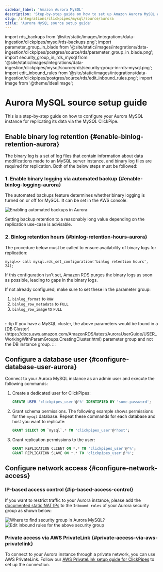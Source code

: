 ```yaml
---
sidebar_label: 'Amazon Aurora MySQL'
description: 'Step-by-step guide on how to set up Amazon Aurora MySQL as a source for ClickPipes'
slug: /integrations/clickpipes/mysql/source/aurora
title: 'Aurora MySQL source setup guide'
---
```


import rds_backups from '@site/static/images/integrations/data-ingestion/clickpipes/mysql/rds-backups.png';
import parameter_group_in_blade from '@site/static/images/integrations/data-ingestion/clickpipes/postgres/source/rds/parameter_group_in_blade.png';
import security_group_in_rds_mysql from '@site/static/images/integrations/data-ingestion/clickpipes/mysql/source/rds/security-group-in-rds-mysql.png';
import edit_inbound_rules from '@site/static/images/integrations/data-ingestion/clickpipes/postgres/source/rds/edit_inbound_rules.png';
import Image from '@theme/IdealImage';

# Aurora MySQL source setup guide

This is a step-by-step guide on how to configure your Aurora MySQL instance for replicating its data via the MySQL ClickPipe.

## Enable binary log retention {#enable-binlog-retention-aurora}
The binary log is a set of log files that contain information about data modifications made to an MySQL server instance, and binary log files are required for replication. Both of the below steps must be followed:

### 1. Enable binary logging via automated backup {#enable-binlog-logging-aurora}
The automated backups feature determines whether binary logging is turned on or off for MySQL. It can be set in the AWS console:

<Image img={rds_backups} alt="Enabling automated backups in Aurora" size="lg" border/>

Setting backup retention to a reasonably long value depending on the replication use-case is advisable.

### 2. Binlog retention hours {#binlog-retention-hours-aurora}
The procedure below must be called to ensure availability of binary logs for replication:

```text
mysql=> call mysql.rds_set_configuration('binlog retention hours', 24);
```
If this configuration isn't set, Amazon RDS purges the binary logs as soon as possible, leading to gaps in the binary logs.

If not already configured, make sure to set these in the parameter group:
1. `binlog_format` to `ROW`
2. `binlog_row_metadata` to `FULL`
3. `binlog_row_image` to `FULL`
<br/>
:::tip
If you have a MySQL cluster, the above parameters would be found in a [DB Cluster](https://docs.aws.amazon.com/AmazonRDS/latest/AuroraUserGuide/USER_WorkingWithParamGroups.CreatingCluster.html) parameter group and not the DB instance group.
:::

## Configure a database user {#configure-database-user-aurora}

Connect to your Aurora MySQL instance as an admin user and execute the following commands:

1. Create a dedicated user for ClickPipes:

    ```sql
    CREATE USER 'clickpipes_user'@'%' IDENTIFIED BY 'some-password';
    ```

2. Grant schema permissions. The following example shows permissions for the `mysql` database. Repeat these commands for each database and host you want to replicate:

    ```sql
    GRANT SELECT ON `mysql`.* TO 'clickpipes_user'@'host';
    ```

3. Grant replication permissions to the user:

    ```sql
    GRANT REPLICATION CLIENT ON *.* TO 'clickpipes_user'@'%';
    GRANT REPLICATION SLAVE ON *.* TO 'clickpipes_user'@'%';
    ```

## Configure network access {#configure-network-access}

### IP-based access control {#ip-based-access-control}

If you want to restrict traffic to your Aurora instance, please add the [documented static NAT IPs](../../index.md#list-of-static-ips) to the `Inbound rules` of your Aurora security group as shown below:

<Image img={security_group_in_rds_mysql} alt="Where to find security group in Aurora MySQL?" size="lg" border/>

<Image img={edit_inbound_rules} alt="Edit inbound rules for the above security group" size="lg" border/>

### Private access via AWS PrivateLink {#private-access-via-aws-privatelink}

To connect to your Aurora instance through a private network, you can use AWS PrivateLink. Follow our [AWS PrivateLink setup guide for ClickPipes](/knowledgebase/aws-privatelink-setup-for-clickpipes) to set up the connection.
